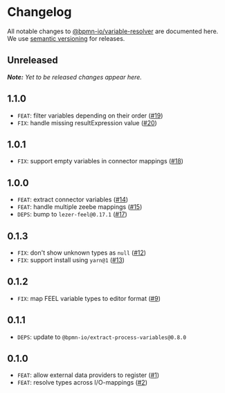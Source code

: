 # Changelog

All notable changes to [@bpmn-io/variable-resolver](https://github.com/bpmn-io/variable-resolver) are documented here. We use [semantic versioning](http://semver.org/) for releases.

## Unreleased

___Note:__ Yet to be released changes appear here._

## 1.1.0

* `FEAT`: filter variables depending on their order ([#19](https://github.com/bpmn-io/variable-resolver/pull/19))
* `FIX`: handle missing resultExpression value ([#20](https://github.com/bpmn-io/variable-resolver/pull/20))

## 1.0.1

* `FIX`: support empty variables in connector mappings ([#18](https://github.com/bpmn-io/variable-resolver/pull/18))

## 1.0.0

* `FEAT`: extract connector variables ([#14](https://github.com/bpmn-io/variable-resolver/pull/14))
* `FEAT`: handle multiple zeebe mappings ([#15](https://github.com/bpmn-io/variable-resolver/pull/15))
* `DEPS`: bump to `lezer-feel@0.17.1` ([#17](https://github.com/bpmn-io/variable-resolver/pull/17))

## 0.1.3

* `FIX`: don't show unknown types as `null` ([#12](https://github.com/bpmn-io/variable-resolver/pull/12))
* `FIX`: support install using `yarn@1` ([#13](https://github.com/bpmn-io/variable-resolver/pull/13))

## 0.1.2

* `FIX`: map FEEL variable types to editor format ([#9](https://github.com/bpmn-io/variable-resolver/pull/9))

## 0.1.1

* `DEPS`: update to `@bpmn-io/extract-process-variables@0.8.0`

## 0.1.0

* `FEAT`: allow external data providers to register ([#1](https://github.com/bpmn-io/variable-resolver/pull/1))
* `FEAT`: resolve types across I/O-mappings ([#2](https://github.com/bpmn-io/variable-resolver/issues/2))
